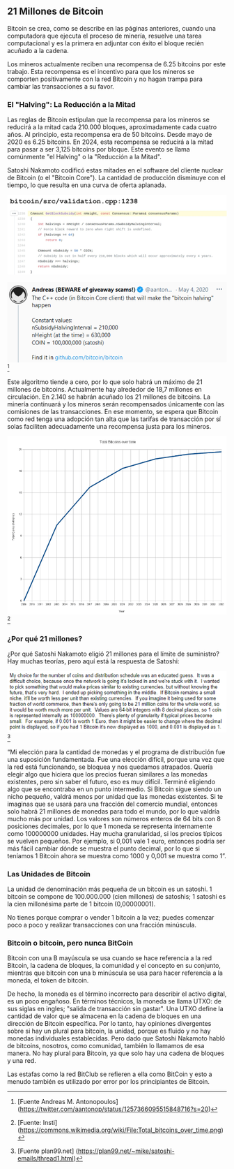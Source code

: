 ## 21 Millones de Bitcoin
Bitcoin se crea, como se describe en las páginas anteriores, cuando una computadora que ejecuta el proceso de minería, resuelve una tarea computacional y es la primera en adjuntar con éxito el bloque recién acuñado a la cadena.

Los mineros actualmente reciben una recompensa de 6.25 bitcoins por este trabajo. Esta recompensa es el incentivo para que los mineros se comporten positivamente con la red Bitcoin y no hagan trampa para cambiar las transacciones a su favor.

### El "Halving": La Reducción a la Mitad
Las reglas de Bitcoin estipulan que la recompensa para los mineros se reducirá a la mitad cada 210.000 bloques, aproximadamente cada cuatro años. Al principio, esta recompensa era de 50 bitcoins. Desde mayo de 2020 es 6.25 bitcoins. En 2024, esta recompensa se reducirá a la mitad para pasar a ser 3,125 bitcoins por bloque. Este evento se llama comúnmente "el Halving" o la "Reducción a la Mitad".

Satoshi Nakamoto codificó estas mitades en el software del cliente nuclear de Bitcoin (o el "Bitcoin Core"). La cantidad de producción disminuye con el tiempo, lo que resulta en una curva de oferta aplanada.

![El código del intervalo del Halving en el software de Bitcoin Core en C++](assets/_halving-interval.jpg)

![Explicación de Andreas M. Antonopoulos](assets/_aantonop-21-million.png)[^24]

Este algoritmo tiende a cero, por lo que solo habrá un máximo de 21 millones de bitcoins. Actualmente hay alrededor de 18,7 millones en circulación. En 2.140 se habrán acuñado los 21 millones de bitcoins. La minería continuará y los mineros serán recompensados únicamente con las comisiones de las transacciones. En ese momento, se espera que Bitcoin como red tenga una adopción tan alta que las tarifas de transacción por sí solas faciliten adecuadamente una recompensa justa para los mineros.

![Suministro total de bitcoins a lo largo del tiempo](assets/_Total_bitcoins_over_time.png)[^25]

### ¿Por qué 21 millones?
¿Por qué Satoshi Nakamoto eligió 21 millones para el límite de suministro? Hay muchas teorías, pero aquí está la respuesta de Satoshi:

![Explicación de Satoshi Nakamoto para el límite de suministro de 21 millones](assets/_Why-21-million.png)[^26]

“Mi elección para la cantidad de monedas y el programa de distribución fue una suposición fundamentada. Fue una elección difícil, porque una vez que la red está funcionando, se bloquea y nos quedamos atrapados. Quería elegir algo que hiciera que los precios fueran similares a las monedas existentes, pero sin saber el futuro, eso es muy difícil. Terminé eligiendo algo que se encontraba en un punto intermedio. Si Bitcoin sigue siendo un nicho pequeño, valdrá menos por unidad que las monedas existentes. Si te imaginas que se usará para una fracción del comercio mundial, entonces solo habrá 21 millones de monedas para todo el mundo, por lo que valdría mucho más por unidad. Los valores son números enteros de 64 bits con 8 posiciones decimales, por lo que 1 moneda se representa internamente como 100000000 unidades. Hay mucha granularidad, si los precios típicos se vuelven pequeños. Por ejemplo, si 0,001 vale 1 euro, entonces podría ser más fácil cambiar dónde se muestra el punto decimal, por lo que si teníamos 1 Bitcoin ahora se muestra como 1000 y 0,001 se muestra como 1”.

### Las Unidades de Bitcoin
La unidad de denominación más pequeña de un bitcoin es un satoshi. 1 bitcoin se compone de 100.000.000 (cien millones) de satoshis; 1 satoshi es la cien millonésima parte de 1 bitcoin (0,00000001).

No tienes porque comprar o vender 1 bitcoin a la vez; puedes comenzar poco a poco y realizar transacciones con una fracción minúscula.

### Bitcoin o bitcoin, pero nunca BitCoin

Bitcoin con una B mayúscula se usa cuando se hace referencia a la red Bitcoin, la cadena de bloques, la comunidad y el concepto en su conjunto, mientras que bitcoin con una b minúscula se usa para hacer referencia a la moneda, el token de bitcoin.

De hecho, la moneda es el término incorrecto para describir el activo digital, es un poco engañoso. En términos técnicos, la moneda se llama UTXO: de sus siglas en ingles; "salida de transacción sin gastar". Una UTXO define la cantidad de valor que se almacena en la cadena de bloques en una dirección de Bitcoin específica. Por lo tanto, hay opiniones divergentes sobre si hay un plural para bitcoin, la unidad, porque es fluido y no hay monedas individuales establecidas. Pero dado que Satoshi Nakamoto habló de bitcoins, nosotros, como comunidad, también lo llamamos de esa manera. No hay plural para Bitcoin, ya que solo hay una cadena de bloques y una red.

Las estafas como la red BitClub se refieren a ella como BitCoin y esto a menudo también es utilizado por error por los principiantes de Bitcoin.

[^24]: [Fuente Andreas M. Antonopoulos] (https://twitter.com/aantonop/status/1257366095515848716?s=20)  
[^25]: [Fuente: Insti] (https://commons.wikimedia.org/wiki/File:Total_bitcoins_over_time.png)  
[^26]: [Fuente plan99.net] (https://plan99.net/~mike/satoshi-emails/thread1.html)
